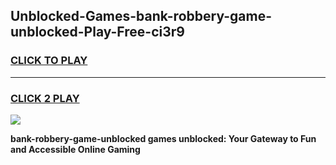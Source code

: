 
## Unblocked-Games-bank-robbery-game-unblocked-Play-Free-ci3r9
<h3>
<a href="https://premium76.site?title=bank-robbery-game-unblocked&ref=09A">CLICK TO PLAY</a></h3>
<hr>

<h3>
<a href="https://premium76.site?title=bank-robbery-game-unblocked&ref=09A">CLICK 2 PLAY</a>
  
</h3>

<a href="https://premium76.site?title=bank-robbery-game-unblocked&ref=09A"><img src="https://clearcache.store/games.png"></a>


**bank-robbery-game-unblocked games unblocked: Your Gateway to Fun and Accessible Online Gaming**
